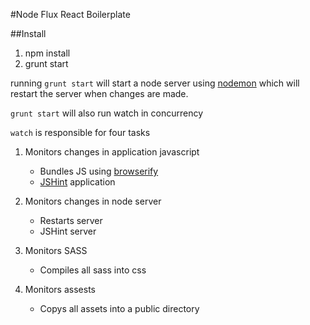 #Node Flux React Boilerplate

##Install

1. npm install
2. grunt start

running `grunt start` will start a node server using
[nodemon](https://github.com/remy/nodemon) which will restart 
the server when changes are made. 

`grunt start` will also run watch in concurrency

`watch` is responsible for four tasks

1. Monitors changes in application javascript
    - Bundles JS using [browserify](http://browserify.org/)
    - [JSHint](http://www.jshint.com/about/) application

2. Monitors changes in node server
    - Restarts server
    - JSHint server

3. Monitors SASS
    - Compiles all sass into css

4. Monitors assests
    - Copys all assets into a public directory


